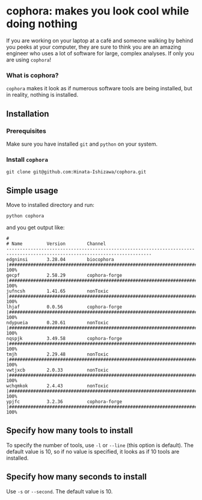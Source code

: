 # cophora: makes you look cool while doing nothing
If you are working on your laptop at a café and someone walking by behind you peeks at your computer, they are sure to think you are an amazing engineer who uses a lot of software for large, complex analyses. If only you are using `cophora`!

### What is cophora?
`cophora` makes it look as if numerous software tools are being installed, but in reality, nothing is installed.

## Installation

### Prerequisites
Make sure you have installed `git` and `python` on your system.

### Install `cophora`
```
git clone git@github.com:Hinata-Ishizawa/cophora.git
```

## Simple usage
Move to installed directory and run:

```sh
python cophora
```
and you get output like:
```
#
# Name         Version        Channel
----------------------------------------------------------------------------------------------------------------------------
edgninsi       3.28.04        biocophora     |########################################################################| 100%
gecpf          2.58.29        cophora-forge  |########################################################################| 100%
jufncsh        1.41.65        nonToxic       |########################################################################| 100%
lhjaf          0.0.56         cophora-forge  |########################################################################| 100%
ndypueia       0.20.61        nonToxic       |########################################################################| 100%
nqspjk         3.49.58        cophora-forge  |########################################################################| 100%
tmjh           2.29.48        nonToxic       |########################################################################| 100%
vwtjxcb        2.0.33         nonToxic       |########################################################################| 100%
wchqmkok       2.4.43         nonToxic       |########################################################################| 100%
ypjfc          3.2.36         cophora-forge  |########################################################################| 100%
```

## Specify how many tools to install
To specify the number of tools, use `-l` or `--line` (this option is default). The default value is 10, so if no value is specified, it looks as if 10 tools are installed.

## Specify how many seconds to install
Use `-s` or `--second`. The default value is 10.
